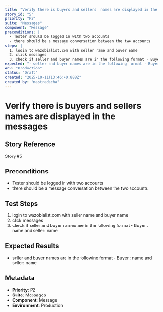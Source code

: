 ```yaml
---
title: "Verify there is buyers and sellers  names are displayed in the messages"
story_id: "5"
priority: "P2"
suite: "Messages"
component: "Message"
preconditions: |
  - Tester should be logged in with two accounts
  - there should be a message conversation between the two accounts
steps: |
  1. login to wazobialist.com with seller name and buyer name
  2. click messages
  3. check if seller and buyer names are in the following format - Buyer : name and seller: name
expected: "- seller and buyer names are in the following format - Buyer : name and seller: name"
env: "Production"
status: "Draft"
created: "2025-10-11T13:46:40.888Z"
created_by: "nastradacha"
---
```


# Verify there is buyers and sellers  names are displayed in the messages

## Story Reference
Story #5

## Preconditions
- Tester should be logged in with two accounts
- there should be a message conversation between the two accounts




## Test Steps
1. login to wazobialist.com with seller name and buyer name
2. click messages
3. check if seller and buyer names are in the following format - Buyer : name and seller: name

## Expected Results
- seller and buyer names are in the following format - Buyer : name and seller: name

## Metadata
- **Priority**: P2
- **Suite**: Messages
- **Component**: Message
- **Environment**: Production
